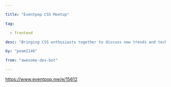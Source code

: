 ```yaml
---

title: "Eventpop CSS Meetup" 

tag: 

  - frontend 

desc: "Bringing CSS enthusiasts together to discuss new trends and techniques." 

by: "peam1146" 

from: "awesome-dev-bot" 

---
```




https://www.eventpop.me/e/15612 

